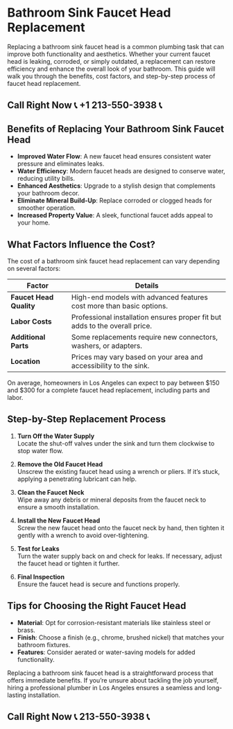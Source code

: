# Bathroom Sink Faucet Head Replacement  

Replacing a bathroom sink faucet head is a common plumbing task that can improve both functionality and aesthetics. Whether your current faucet head is leaking, corroded, or simply outdated, a replacement can restore efficiency and enhance the overall look of your bathroom. This guide will walk you through the benefits, cost factors, and step-by-step process of faucet head replacement.  

## Call Right Now 📞 +1 213-550-3938 📞

## Benefits of Replacing Your Bathroom Sink Faucet Head  

- **Improved Water Flow**: A new faucet head ensures consistent water pressure and eliminates leaks.  
- **Water Efficiency**: Modern faucet heads are designed to conserve water, reducing utility bills.  
- **Enhanced Aesthetics**: Upgrade to a stylish design that complements your bathroom decor.  
- **Eliminate Mineral Build-Up**: Replace corroded or clogged heads for smoother operation.  
- **Increased Property Value**: A sleek, functional faucet adds appeal to your home.  

## What Factors Influence the Cost?  

The cost of a bathroom sink faucet head replacement can vary depending on several factors:  

| **Factor**               | **Details**                                                                 |  
|---------------------------|-----------------------------------------------------------------------------|  
| **Faucet Head Quality**   | High-end models with advanced features cost more than basic options.       |  
| **Labor Costs**           | Professional installation ensures proper fit but adds to the overall price.|  
| **Additional Parts**       | Some replacements require new connectors, washers, or adapters.             |  
| **Location**              | Prices may vary based on your area and accessibility to the sink.          |  

On average, homeowners in Los Angeles can expect to pay between $150 and $300 for a complete faucet head replacement, including parts and labor.  

## Step-by-Step Replacement Process  

1. **Turn Off the Water Supply**  
   Locate the shut-off valves under the sink and turn them clockwise to stop water flow.  

2. **Remove the Old Faucet Head**  
   Unscrew the existing faucet head using a wrench or pliers. If it’s stuck, applying a penetrating lubricant can help.  

3. **Clean the Faucet Neck**  
   Wipe away any debris or mineral deposits from the faucet neck to ensure a smooth installation.  

4. **Install the New Faucet Head**  
   Screw the new faucet head onto the faucet neck by hand, then tighten it gently with a wrench to avoid over-tightening.  

5. **Test for Leaks**  
   Turn the water supply back on and check for leaks. If necessary, adjust the faucet head or tighten it further.  

6. **Final Inspection**  
   Ensure the faucet head is secure and functions properly.  

## Tips for Choosing the Right Faucet Head  

- **Material**: Opt for corrosion-resistant materials like stainless steel or brass.  
- **Finish**: Choose a finish (e.g., chrome, brushed nickel) that matches your bathroom fixtures.  
- **Features**: Consider aerated or water-saving models for added functionality.  

Replacing a bathroom sink faucet head is a straightforward process that offers immediate benefits. If you’re unsure about tackling the job yourself, hiring a professional plumber in Los Angeles ensures a seamless and long-lasting installation.
## Call Right Now 📞 213-550-3938 📞
